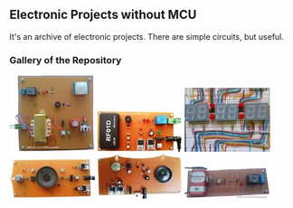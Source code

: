 ## Electronic Projects without MCU
It's an archive of electronic projects. There are simple circuits, but useful.
 
### Gallery of the Repository
![](Alarm_PIR/Pictures/Album.jpg)
![](CodeLock_RFID/Pictures/Album.jpg)
![](Clock_7SegmentDisplay/Pictures/Album.jpg)
![](GasDetector/Pictures/Album.jpg)
![](GasDetector_Model2/Pictures/Album.jpg)
![](NightLight/Pictures/Album.jpg)

<!--
### List of the Repository
[PIR Alarm](Alarm_PIR)  
[RFID Code Lock with 125KHz Tag](CodeLock_RFID)  
[Digital Clock Using Logic Gates with 7Segment Display](Clock_7SegmentDisplay)  
[Gas Leak Detector or Fire Alarm](GasDetector) 
[Gas Leak Detector or Fire Alarm Model2](GasDetector_Model2)  
[Night Light](NightLight)  
-->
